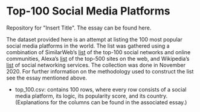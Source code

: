 # Top-100 Social Media Platforms

Repository for "Insert Title". The essay can be found here.

The dataset provided here is an attempt at listing the 100 most popular social media platforms in the world. The list was gathered using a combination of SimilarWeb’s [list](https://www.similarweb.com/top-websites/category/computers-electronics-and-technology/social-networks-and-online-communities/) of the top-100 social networks and online communities, Alexa’s [list](https://www.alexa.com/topsites) of the top-500 sites on the web, and Wikipedia’s [list](https://en.wikipedia.org/wiki/List_of_social_networking_services) of social networking services. The collection was done in November 2020. For further information on the methodology used to construct the list see the essay mentioned above.

* top_100.csv: contains 100 rows, where every row consists of a social media platform, its logic, its popularity score, and its country. (Explanations for the columns can be found in the associated essay.)
